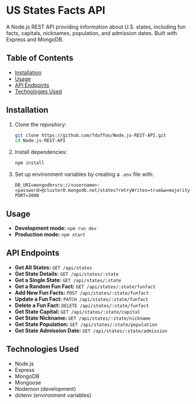 # US States Facts API

A Node.js REST API providing information about U.S. states, including fun facts, capitals, nicknames, population, and admission dates. Built with Express and MongoDB.

## Table of Contents

- [Installation](#installation)
- [Usage](#usage)
- [API Endpoints](#api-endpoints)
- [Technologies Used](#technologies-used)

## Installation

1. Clone the repository:
    ```bash
    git clone https://github.com/fduffoo/Node.js-REST-API.git
    cd Node.js-REST-API
    ```

2. Install dependencies:
    ```bash
    npm install
    ```

3. Set up environment variables by creating a `.env` file with:
    ```plaintext
    DB_URI=mongodb+srv://<username>:<password>@cluster0.mongodb.net/states?retryWrites=true&w=majority
    PORT=3000
    ```

## Usage

- **Development mode:** `npm run dev`
- **Production mode:** `npm start`

## API Endpoints

- **Get All States:** `GET /api/states`
- **Get State Details:** `GET /api/states/:state`
- **Get a Single State:** `GET /api/states/:state`
- **Get a Random Fun Fact:** `GET /api/states/:state/funfact`
- **Add New Fun Facts:** `POST /api/states/:state/funfact`
- **Update a Fun Fact:** `PATCH /api/states/:state/funfact`
- **Delete a Fun Fact:** `DELETE /api/states/:state/funfact`
- **Get State Capital:** `GET /api/states/:state/capital`
- **Get State Nickname:** `GET /api/states/:state/nickname`
- **Get State Population:** `GET /api/states/:state/population`
- **Get State Admission Date:** `GET /api/states/:state/admission`

## Technologies Used

- Node.js
- Express
- MongoDB
- Mongoose
- Nodemon (development)
- dotenv (environment variables)
